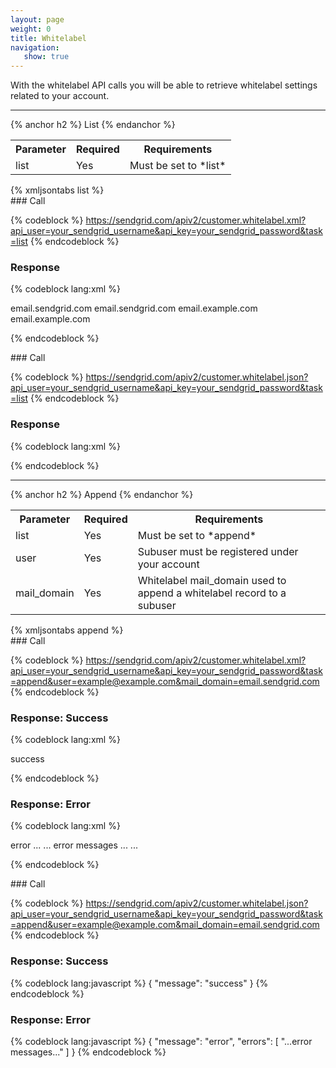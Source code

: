 ```yaml
---
layout: page
weight: 0
title: Whitelabel
navigation:
   show: true
---
```

With the whitelabel API calls you will be able to retrieve whitelabel settings related to your account.

* * * * *


{% anchor h2 %} List {% endanchor %}


<table markdown="1" class="table table-bordered table-striped">
<tbody markdown="1">
<tr markdown="1">
<th markdown="1">
Parameter

</th>
<th markdown="1">
Required

</th>
<th markdown="1">
Requirements

</th>
</tr>
<tr markdown="1">
<td markdown="1">
list

</td>
<td markdown="1">
Yes

</td>
<td markdown="1">
Must be set to *list*

</td>
</tr>
</tbody>
</table>
{% xmljsontabs list %}

<div markdown="1" class="tab-content">
<div markdown="1" class="tab-pane" id="list-xml">
### Call

{% codeblock %} https://sendgrid.com/apiv2/customer.whitelabel.xml?api_user=your_sendgrid_username&api_key=your_sendgrid_password&task=list {% endcodeblock %}

### Response


{% codeblock lang:xml %}
<?xml version="1.0" encoding="ISO-8859-1"?>

<whitelabels>
   <whitelabel>
      <mail_domain>email.sendgrid.com</mail_domain>
      <url_domain>email.sendgrid.com</url_domain>
   </whitelabel>
   <whitelabel>
      <mail_domain>email.example.com</mail_domain>
      <url_domain>email.example.com</url_domain>
   </whitelabel>
</whitelabels>

{% endcodeblock %}


</div>
<div markdown="1" class="tab-pane active" id="list-json">
### Call

{% codeblock %} https://sendgrid.com/apiv2/customer.whitelabel.json?api_user=your_sendgrid_username&api_key=your_sendgrid_password&task=list {% endcodeblock %}

### Response


{% codeblock lang:xml %}

{% endcodeblock %}


</div>
</div>

* * * * *


{% anchor h2 %} Append {% endanchor %}


<table markdown="1" class="table table-bordered table-striped">
<tbody markdown="1">
<tr markdown="1">
<th markdown="1">
Parameter

</th>
<th markdown="1">
Required

</th>
<th markdown="1">
Requirements

</th>
</tr>
<tr markdown="1">
<td markdown="1">
list

</td>
<td markdown="1">
Yes

</td>
<td markdown="1">
Must be set to *append*

</td>
</tr>
<tr markdown="1">
<td markdown="1">
user

</td>
<td markdown="1">
Yes

</td>
<td markdown="1">
Subuser must be registered under your account

</td>
</tr>
<tr markdown="1">
<td markdown="1">
mail_domain

</td>
<td markdown="1">
Yes

</td>
<td markdown="1">
Whitelabel mail_domain used to append a whitelabel record to a subuser

</td>
</tr>
</tbody>
</table>
{% xmljsontabs append %}

<div markdown="1" class="tab-content">
<div markdown="1" class="tab-pane" id="append-xml">
### Call

{% codeblock %} https://sendgrid.com/apiv2/customer.whitelabel.xml?api_user=your_sendgrid_username&api_key=your_sendgrid_password&task=append&user=example@example.com&mail_domain=email.sendgrid.com {% endcodeblock %}

### Response: Success


{% codeblock lang:xml %}
<?xml version="1.0" encoding="ISO-8859-1"?>

<result>
   <message>success</message>
</result>

{% endcodeblock %}


### Response: Error


{% codeblock lang:xml %}
<?xml version="1.0" encoding="ISO-8859-1"?>

<result>
   <message>error</message>
   <errors>
      ...
      <error>... error messages ...</error>
      ...
   </errors>
</result>

{% endcodeblock %}


</div>
<div markdown="1" class="tab-pane active" id="append-json">
### Call

{% codeblock %} https://sendgrid.com/apiv2/customer.whitelabel.json?api_user=your_sendgrid_username&api_key=your_sendgrid_password&task=append&user=example@example.com&mail_domain=email.sendgrid.com {% endcodeblock %}

### Response: Success


{% codeblock lang:javascript %}
{
  "message": "success"
}
{% endcodeblock %}


### Response: Error


{% codeblock lang:javascript %}
{
  "message": "error",
  "errors": [
    "...error messages..."
  ]
}
{% endcodeblock %}


</div>
</div>

